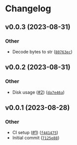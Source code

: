 # Changelog

<!--next-version-placeholder-->

## v0.0.3 (2023-08-31)

### Other

* Decode bytes to str ([`80763ec`](https://github.com/WIPACrepo/cephfs-disk-usage/commit/80763ecfc76cac4be9f39d9fc24d938cfa1a322b))

## v0.0.2 (2023-08-31)

### Other

* Disk usage ([#2](https://github.com/WIPACrepo/cephfs-disk-usage/issues/2)) ([`da7e46a`](https://github.com/WIPACrepo/cephfs-disk-usage/commit/da7e46ab5852cb9fa8f9aed84f46a74b0bb8f05a))

## v0.0.1 (2023-08-28)

### Other

* CI setup ([#1](https://github.com/WIPACrepo/cephfs-disk-usage/issues/1)) ([`f441475`](https://github.com/WIPACrepo/cephfs-disk-usage/commit/f44147579bec793a9c50685a48970d89c5079667))
* Initial commit ([`7125e88`](https://github.com/WIPACrepo/cephfs-disk-usage/commit/7125e8896afdabcaa941286ad2cde509d1e9a0b6))
